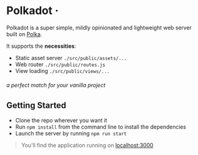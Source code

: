 # Polkadot ·

Polkadot is a super simple, mildly opinionated and lightweight web server built on [Polka](https://github.com/lukeed/polka).

It supports the **necessities**:
- Static asset server `./src/public/assets/...`
- Web router `./src/public/routes.js`
- View loading `./src/public/views/...`

###### _a perfect match for your vanilla project_

## Getting Started

- Clone the repo wherever you want it
- Run `npm install` from the command line to install the dependencies
- Launch the server by running `npm run start`

> You'll find the application running on [localhost:3000](localhost:3000)